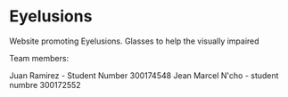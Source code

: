 # Eyelusions
Website promoting Eyelusions. Glasses to help the visually impaired

Team members:

Juan Ramirez - Student Number 300174548
Jean Marcel N'cho - student numbre 300172552